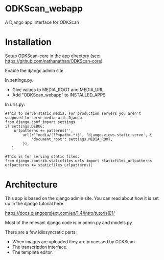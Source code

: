 ODKScan_webapp
==============

A Django app interface for ODKScan

Installation
===========

Setup ODKScan-core in the app directory (see: https://github.com/nathanathan/ODKScan-core)

Enable the django admin site

In settings.py:

* Give values to MEDIA_ROOT and MEDIA_URL
* Add "ODKScan_webapp" to INSTALLED_APPS

In urls.py:

	#This to serve static media. For production servers you aren't supposed to serve media with Django.
	from django.conf import settings
	if settings.DEBUG:
	    urlpatterns += patterns('',
	        url(r'^media/(?P<path>.*)$', 'django.views.static.serve', {
	            'document_root': settings.MEDIA_ROOT,
	        }),
	   )
	
	#This is for serving static files:
	from django.contrib.staticfiles.urls import staticfiles_urlpatterns
	urlpatterns += staticfiles_urlpatterns()
	
Architecture
============

This app is based on the django admin site. You can read about how it is set up in the django tutorial here:

https://docs.djangoproject.com/en/1.4/intro/tutorial01/

Most of the relevant django code is in admin.py and models.py

There are a few idiosyncratic parts:

* When images are uploaded they are processed by ODKScan.
* The transcription interface.
* The template editor.